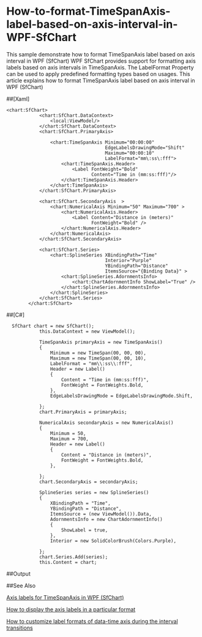 # How-to-format-TimeSpanAxis-label-based-on-axis-interval-in-WPF-SfChart
This sample demonstrate how to format TimeSpanAxis label based on axis interval in WPF (SfChart)
WPF SfChart provides support for formatting axis labels based on axis intervals in TimeSpanAxis. The LabelFormat Property can be used to apply predefined formatting types based on usages. This article explains how to format TimeSpanAxis label based on axis interval in WPF (SfChart)

##[Xaml]
````
<chart:SfChart>
            <chart:SfChart.DataContext>
                <local:ViewModel/>
            </chart:SfChart.DataContext>
            <chart:SfChart.PrimaryAxis>

                <chart:TimeSpanAxis Minimum="00:00:00" 
                                    EdgeLabelsDrawingMode="Shift" 
                                    Maximum="00:00:10" 
                                    LabelFormat="mm\:ss\:fff">
                    <chart:TimeSpanAxis.Header>
                        <Label FontWeight="Bold"  
                               Content="Time in (mm:ss:fff)"/>
                    </chart:TimeSpanAxis.Header>
                </chart:TimeSpanAxis>
            </chart:SfChart.PrimaryAxis>

            <chart:SfChart.SecondaryAxis  >
                <chart:NumericalAxis Minimum="50" Maximum="700" >
                    <chart:NumericalAxis.Header>
                        <Label Content="Distance in (meters)" 
                               FontWeight="Bold" />
                    </chart:NumericalAxis.Header>
                </chart:NumericalAxis>
            </chart:SfChart.SecondaryAxis>
            
            <chart:SfChart.Series>
                <chart:SplineSeries XBindingPath="Time" 
                                    Interior="Purple" 
                                    YBindingPath="Distance" 
                                    ItemsSource="{Binding Data}" >
                    <chart:SplineSeries.AdornmentsInfo>
                        <chart:ChartAdornmentInfo ShowLabel="True" />
                    </chart:SplineSeries.AdornmentsInfo>
                </chart:SplineSeries>
            </chart:SfChart.Series>
        </chart:SfChart>
````

##[C#]
````
  SfChart chart = new SfChart();
            this.DataContext = new ViewModel();

            TimeSpanAxis primaryAxis = new TimeSpanAxis()
            {
                Minimum = new TimeSpan(00, 00, 00),
                Maximum = new TimeSpan(00, 00, 10),
                LabelFormat = "mm\\:ss\\:fff",
                Header = new Label()
                {
                    Content = "Time in (mm:ss:fff)",
                    FontWeight = FontWeights.Bold,
                },
                EdgeLabelsDrawingMode = EdgeLabelsDrawingMode.Shift,

            };
            chart.PrimaryAxis = primaryAxis;

            NumericalAxis secondaryAxis = new NumericalAxis()
            {
                Minimum = 50,
                Maximum = 700,
                Header = new Label()
                {
                    Content = "Distance in (meters)",
                    FontWeight = FontWeights.Bold,
                },

            };
            chart.SecondaryAxis = secondaryAxis;

            SplineSeries series = new SplineSeries()
            {
                XBindingPath = "Time",
                YBindingPath = "Distance",
                ItemsSource = (new ViewModel()).Data,
                AdornmentsInfo = new ChartAdornmentInfo()
                {
                    ShowLabel = true,
                },
                Interior = new SolidColorBrush(Colors.Purple),
                
            };
            chart.Series.Add(series);
            this.Content = chart;
````
##Output
 
 

##See Also

[Axis labels for TimeSpanAxis in WPF (SfChart)](https://help.syncfusion.com/wpf/charts/axis#axis-labels)
	
[How to display the axis labels in a particular format](https://www.syncfusion.com/kb/3318/how-to-display-the-axis-labels-in-a-particular-format-of-wpf-chart-sfchart)
	
[How to customize label formats of data-time axis during the interval transitions](https://www.syncfusion.com/kb/6940/how-to-customize-the-label-formats-of-date-time-axis-during-interval-transitions-in-wpf)

